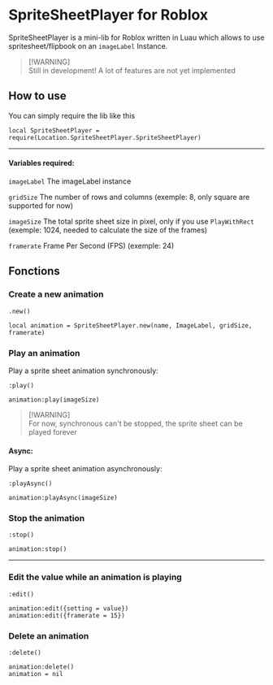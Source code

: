 # SpriteSheetPlayer for Roblox
SpriteSheetPlayer is a mini-lib for Roblox written in Luau which allows to use spritesheet/flipbook on an ```imageLabel``` Instance.

> [!WARNING]\
> Still in development! A lot of features are not yet implemented

## How to use

You can simply require the lib like this
```luau
local SpriteSheetPlayer = require(Location.SpriteSheetPlayer.SpriteSheetPlayer)
```
---

#### Variables required:
```imageLabel``` The imageLabel instance

```gridSize``` The number of rows and columns (exemple: 8, only square are supported for now)

```imageSize``` The total sprite sheet size in pixel, only if you use ```PlayWithRect``` (exemple: 1024, needed to calculate the size of the frames)

```framerate``` Frame Per Second (FPS) (exemple: 24)

## Fonctions

### Create a new animation

```.new()```
```luau
local animation = SpriteSheetPlayer.new(name, ImageLabel, gridSize, framerate)
```
### Play an animation
Play a sprite sheet animation synchronously:

```:play()```
<br>
```luau
animation:play(imageSize)
```
> [!WARNING]\
> For now, synchronous can't be stopped, the sprite sheet can be played forever
#### Async:

Play a sprite sheet animation asynchronously:

```:playAsync()```
<br>
```luau
animation:playAsync(imageSize)
```
### Stop the animation

```:stop()```
<br>
```luau
animation:stop()
```

---
### Edit the value while an animation is playing

```:edit()```
<br>
```luau
animation:edit({setting = value})
animation:edit({framerate = 15})
```

### Delete an animation

```:delete()```
<br>
```luau
animation:delete()
animation = nil
```
